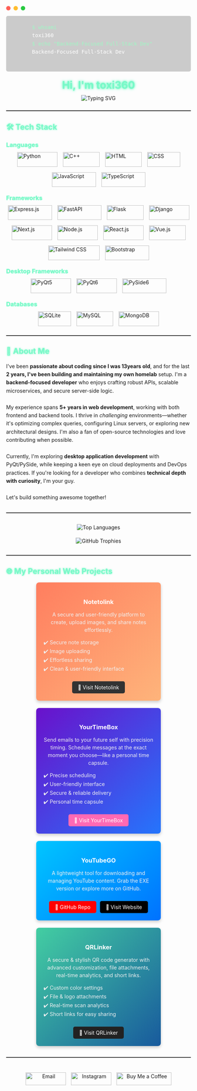 

  <!-- Mac Style Window Buttons -->
  <div style="display: flex; align-items: center; margin-bottom: 15px;">
    <span style="background-color: #ff5f56; width: 12px; height: 12px; border-radius: 50%; margin-right: 8px;"></span>
    <span style="background-color: #ffbd2e; width: 12px; height: 12px; border-radius: 50%; margin-right: 8px;"></span>
    <span style="background-color: #27c93f; width: 12px; height: 12px; border-radius: 50%;"></span>
  </div>

  <!-- Terminal-Like Intro -->
  <div style="
    background-color: rgba(0, 0, 0, 0.2);
    padding: 20px;
    border-radius: 5px;
    margin-bottom: 20px;
    font-size: 14px;
    color: #cfcfcf;
    line-height: 1.6;
  ">
    <pre style="margin: 0; font-family: 'Fira Code', monospace; color: #a0f7c5;">
      $ whoami
      <span style="color: #fff;">toxi360</span>
      $ echo "Backend-Focused Full-Stack Dev"
      <span style="color: #fff;">Backend-Focused Full-Stack Dev</span>
    </pre>
  </div>

  <!-- Header / Greeting -->
  <div align="center" style="margin-bottom: 20px;">
    <h1 style="
      display: inline-block;
      font-weight: bold;
      margin: 0;
      color: #76f9c7;
      text-shadow: 0 0 4px #76f9c7, 0 0 8px #76f9c7;
    ">
      Hi, I'm toxi360
    </h1>
  </div>

  <!-- Typing SVG -->
  <p align="center" style="margin-top: -10px;">
    <img
      src="https://readme-typing-svg.herokuapp.com?size=25&duration=2500&color=53F7D4&center=true&vCenter=true&lines=Backend-Focused+Dev;Linux+Enthusiast;Always+Learning!"
      alt="Typing SVG"
    />
  </p>

  <hr style="border: none; border-bottom: 1px solid #444; margin: 25px 0;" />

  <!-- Tech Stack Section -->
  <h2 style="
    color: #76f9c7;
    text-shadow: 0 0 4px #76f9c7;
  ">
    🛠️ Tech Stack
  </h2>

  <!-- Languages -->
  <h3 style="
    margin: 10px 0;
    color: #76f9c7;
    text-shadow: 0 0 2px #76f9c7;
  ">
    Languages
  </h3>
  <div style="display: flex; flex-wrap: wrap; gap: 15px; justify-content: center;">
    <img
      src="https://img.shields.io/badge/Python-3776AB?style=for-the-badge&logo=python&logoColor=white"
      alt="Python"
      width="110"
      height="40"
    />
    <img
      src="https://img.shields.io/badge/C++-00599C?style=for-the-badge&logo=c%2B%2B&logoColor=white"
      alt="C++"
      width="100"
      height="40"
    />
    <img
      src="https://img.shields.io/badge/HTML-E34F26?style=for-the-badge&logo=html5&logoColor=white"
      alt="HTML"
      width="100"
      height="40"
    />
    <img
      src="https://img.shields.io/badge/CSS-1572B6?style=for-the-badge&logo=css3&logoColor=white"
      alt="CSS"
      width="90"
      height="40"
    />
    <img
      src="https://img.shields.io/badge/JavaScript-F7DF1E?style=for-the-badge&logo=javascript&logoColor=black"
      alt="JavaScript"
      width="120"
      height="40"
    />
    <img
      src="https://img.shields.io/badge/TypeScript-3178C6?style=for-the-badge&logo=typescript&logoColor=white"
      alt="TypeScript"
      width="120"
      height="40"
    />
  </div>

  <!-- Frameworks -->
  <h3 style="
    margin: 20px 0 10px 0;
    color: #76f9c7;
    text-shadow: 0 0 2px #76f9c7;
  ">
    Frameworks
  </h3>
  <div style="display: flex; flex-wrap: wrap; gap: 15px; justify-content: center;">
    <img
      src="https://img.shields.io/badge/Express.js-000000?style=for-the-badge&logo=express&logoColor=white"
      alt="Express.js"
      width="120"
      height="40"
    />
    <img
      src="https://img.shields.io/badge/FastAPI-009688?style=for-the-badge&logo=fastapi&logoColor=white"
      alt="FastAPI"
      width="120"
      height="40"
    />
    <img
      src="https://img.shields.io/badge/Flask-000000?style=for-the-badge&logo=flask&logoColor=white"
      alt="Flask"
      width="100"
      height="40"
    />
    <img
      src="https://img.shields.io/badge/Django-092E20?style=for-the-badge&logo=django&logoColor=white"
      alt="Django"
      width="110"
      height="40"
    />
    <img
      src="https://img.shields.io/badge/Next.js-000000?style=for-the-badge&logo=next.js&logoColor=white"
      alt="Next.js"
      width="110"
      height="40"
    />
    <img
      src="https://img.shields.io/badge/Node.js-339933?style=for-the-badge&logo=node.js&logoColor=white"
      alt="Node.js"
      width="110"
      height="40"
    />
    <img
      src="https://img.shields.io/badge/React.js-61DAFB?style=for-the-badge&logo=react&logoColor=black"
      alt="React.js"
      width="110"
      height="40"
    />
    <img
      src="https://img.shields.io/badge/Vue.js-4FC08D?style=for-the-badge&logo=vue.js&logoColor=white"
      alt="Vue.js"
      width="100"
      height="40"
    />
    <img
      src="https://img.shields.io/badge/Tailwind_CSS-38B2AC?style=for-the-badge&logo=tailwind-css&logoColor=white"
      alt="Tailwind CSS"
      width="140"
      height="40"
    />
    <img
      src="https://img.shields.io/badge/Bootstrap-7952B3?style=for-the-badge&logo=bootstrap&logoColor=white"
      alt="Bootstrap"
      width="120"
      height="40"
    />
  </div>

  <!-- Desktop Frameworks -->
  <h3 style="
    margin: 20px 0 10px 0;
    color: #76f9c7;
    text-shadow: 0 0 2px #76f9c7;
  ">
    Desktop Frameworks
  </h3>
  <div style="display: flex; flex-wrap: wrap; gap: 15px; justify-content: center;">
    <img
      src="https://img.shields.io/badge/PyQt5-5E5E5E?style=for-the-badge&logo=qt&logoColor=white"
      alt="PyQt5"
      width="110"
      height="40"
    />
    <img
      src="https://img.shields.io/badge/PyQt6-5E5E5E?style=for-the-badge&logo=qt&logoColor=white"
      alt="PyQt6"
      width="110"
      height="40"
    />
    <img
      src="https://img.shields.io/badge/PySide6-5E5E5E?style=for-the-badge&logo=qt&logoColor=white"
      alt="PySide6"
      width="120"
      height="40"
    />
  </div>

  <!-- Databases -->
  <h3 style="
    margin: 20px 0 10px 0;
    color: #76f9c7;
    text-shadow: 0 0 2px #76f9c7;
  ">
    Databases
  </h3>
  <div style="display: flex; flex-wrap: wrap; gap: 15px; justify-content: center;">
    <img
      src="https://img.shields.io/badge/SQLite-003B57?style=for-the-badge&logo=sqlite&logoColor=white"
      alt="SQLite"
      width="90"
      height="40"
    />
    <img
      src="https://img.shields.io/badge/MySQL-4479A1?style=for-the-badge&logo=mysql&logoColor=white"
      alt="MySQL"
      width="100"
      height="40"
    />
    <img
      src="https://img.shields.io/badge/MongoDB-47A248?style=for-the-badge&logo=mongodb&logoColor=white"
      alt="MongoDB"
      width="110"
      height="40"
    />
  </div>

  <hr style="border: none; border-bottom: 1px solid #444; margin: 25px 0;" />

  <!-- About Me -->
  <h2 style="
    color: #76f9c7;
    text-shadow: 0 0 4px #76f9c7;
  ">
    🚀 About Me
  </h2>
  <p style="line-height: 1.6; font-size: 14px;">
    I've been <strong>passionate about coding since I was 13years old</strong>, 
    and for the last <strong>2 years, I've been building and maintaining my own homelab</strong> setup. 
    I'm a <strong>backend-focused developer</strong>  who enjoys crafting robust APIs, 
    scalable microservices, and secure server-side logic. 
    <br><br>
    My experience spans <strong>5+ years in web development</strong>, working with both frontend and backend tools. 
    I thrive in <em>challenging</em> environments—whether it's optimizing complex queries, configuring Linux servers, 
    or exploring new architectural designs. I'm also a fan of open-source technologies and love contributing when possible.
    <br><br>
    Currently, I'm exploring <strong>desktop application development</strong> with PyQt/PySide, 
    while keeping a keen eye on cloud deployments and DevOps practices. 
    If you're looking for a developer who combines <strong>technical depth with curiosity</strong>, I'm your guy.
    <br><br>
    Let's build something awesome together!
  </p>

  <hr style="border: none; border-bottom: 1px solid #444; margin: 30px 0;" />

  <!-- GitHub Stats and Trophies -->
  <div align="center" style="margin-top: 30px;">
    <img src="https://github-readme-stats.vercel.app/api/top-langs/?username=Efeckc17&layout=compact&theme=github_dark&hide_border=true&bg_color=0D1117&title_color=76F9C7&text_color=FFFFFF" alt="Top Languages" style="margin-bottom: 20px;" />
    <br/>
    <img src="https://github-profile-trophy.vercel.app/?username=Efeckc17&theme=onestar&margin-w=15&row=2&column=3&no-bg=true&no-frame=true&title=Stars,Followers,Commits,Experience" alt="GitHub Trophies" />
  </div>

  <hr style="border: none; border-bottom: 1px solid #444; margin: 30px 0;" />

  <!-- My Personal Web Projects -->
  <h2 style="
    color: #76f9c7;
    text-shadow: 0 0 4px #76f9c7;
    margin-top: 30px;
  ">
    🌐 My Personal Web Projects
  </h2>
  <div style="display: flex; flex-wrap: wrap; gap: 20px; justify-content: center;">
    <!-- Project 1: Notetolink -->
    <div
      style="background: linear-gradient(135deg, #ff7e5f, #feb47b);
             border-radius: 8px;
             padding: 20px;
             width: 300px;
             text-align: center;
             box-shadow: 0 4px 8px rgba(0,0,0,0.2);
             transition: transform 0.3s ease;"
      onmouseover="this.style.transform='scale(1.05)'"
      onmouseout="this.style.transform='scale(1)'"
    >
      <h3 style="color: #fff; margin-bottom: 10px;">Notetolink</h3>
      <p style="color: #f0f0f0; font-size: 14px; line-height: 1.5;">
        A secure and user-friendly platform to create, upload images, and share notes effortlessly.
      </p>
      <ul style="list-style: none; padding: 0; color: #f0f0f0; font-size: 14px; text-align: left; margin: 10px 0;">
        <li>✔️ Secure note storage</li>
        <li>✔️ Image uploading</li>
        <li>✔️ Effortless sharing</li>
        <li>✔️ Clean & user-friendly interface</li>
      </ul>
      <a
        href="https://notetolink.win/"
        target="_blank"
        style="
          display: inline-block;
          margin-top: 10px;
          padding: 8px 16px;
          background-color: #333;
          color: #fff;
          border-radius: 5px;
          text-decoration: none;
          font-size: 14px;
          transition: background-color 0.3s, transform 0.3s;
        "
        onmouseover="this.style.backgroundColor='#555'; this.style.transform='scale(1.05)'"
        onmouseout="this.style.backgroundColor='#333'; this.style.transform='scale(1)'"
      >
        🔗 Visit Notetolink
      </a>
    </div>
    <!-- Project 2: YourTimeBox -->
    <div
      style="background: linear-gradient(135deg, #6a11cb, #2575fc);
             border-radius: 8px;
             padding: 20px;
             width: 300px;
             text-align: center;
             box-shadow: 0 4px 8px rgba(0,0,0,0.2);
             transition: transform 0.3s ease;"
      onmouseover="this.style.transform='scale(1.05)'"
      onmouseout="this.style.transform='scale(1)'"
    >
      <h3 style="color: #fff; margin-bottom: 10px;">YourTimeBox</h3>
      <p style="color: #f0f0f0; font-size: 14px; line-height: 1.5;">
        Send emails to your future self with precision timing. 
        Schedule messages at the exact moment you choose—like a personal time capsule.
      </p>
      <ul style="list-style: none; padding: 0; color: #f0f0f0; font-size: 14px; text-align: left; margin: 10px 0;">
        <li>✔️ Precise scheduling</li>
        <li>✔️ User-friendly interface</li>
        <li>✔️ Secure & reliable delivery</li>
        <li>✔️ Personal time capsule</li>
      </ul>
      <a
        href="https://yourtimebox.org/"
        target="_blank"
        style="
          display: inline-block;
          margin-top: 10px;
          padding: 8px 16px;
          background-color: #ff69b4;
          color: #fff;
          border-radius: 5px;
          text-decoration: none;
          font-size: 14px;
          transition: background-color 0.3s, transform 0.3s;
        "
        onmouseover="this.style.backgroundColor='#ff87d6'; this.style.transform='scale(1.05)'"
        onmouseout="this.style.backgroundColor='#ff69b4'; this.style.transform='scale(1)'"
      >
        🔗 Visit YourTimeBox
      </a>
    </div>
    <!-- Project 3: YouTubeGO -->
    <div
      style="background: linear-gradient(135deg, #00c6ff, #0072ff);
             border-radius: 8px;
             padding: 20px;
             width: 300px;
             text-align: center;
             box-shadow: 0 4px 8px rgba(0,0,0,0.2);
             transition: transform 0.3s ease;"
      onmouseover="this.style.transform='scale(1.05)'"
      onmouseout="this.style.transform='scale(1)'"
    >
      <h3 style="color: #fff; margin-bottom: 10px;">YouTubeGO</h3>
      <p style="color: #f0f0f0; font-size: 14px; line-height: 1.5;">
        A lightweight tool for downloading and managing YouTube content. 
        Grab the EXE version or explore more on GitHub.
      </p>
      <div style="display: flex; justify-content: center; gap: 10px; flex-wrap: wrap;">
        <a
          href="https://github.com/Efeckc17/YoutubeGO"
          target="_blank"
          style="
            display: inline-block;
            margin-top: 10px;
            padding: 8px 16px;
            background-color: #ff0000;
            color: #fff;
            border-radius: 5px;
            text-decoration: none;
            font-size: 14px;
            transition: background-color 0.3s, transform 0.3s;
          "
          onmouseover="this.style.backgroundColor='#ff4c4c'; this.style.transform='scale(1.05)'"
          onmouseout="this.style.backgroundColor='#ff0000'; this.style.transform='scale(1)'"
        >
          🔗 GitHub Repo
        </a>
        <a
          href="https://youtubego.org/"
          target="_blank"
          style="
            display: inline-block;
            margin-top: 10px;
            padding: 8px 16px;
            background-color: #000;
            color: #fff;
            border-radius: 5px;
            text-decoration: none;
            font-size: 14px;
            transition: background-color 0.3s, transform 0.3s;
          "
          onmouseover="this.style.backgroundColor='#444'; this.style.transform='scale(1.05)'"
          onmouseout="this.style.backgroundColor='#000'; this.style.transform='scale(1)'"
        >
          🔗 Visit Website
        </a>
      </div>
    </div>
    <!-- Project 4: QRLinker -->
    <div
      style="background: linear-gradient(135deg, #43cea2, #185a9d);
             border-radius: 8px;
             padding: 20px;
             width: 300px;
             text-align: center;
             box-shadow: 0 4px 8px rgba(0,0,0,0.2);
             transition: transform 0.3s ease;"
      onmouseover="this.style.transform='scale(1.05)'"
      onmouseout="this.style.transform='scale(1)'"
    >
      <h3 style="color: #fff; margin-bottom: 10px;">QRLinker</h3>
      <p style="color: #f0f0f0; font-size: 14px; line-height: 1.5;">
        A secure & stylish QR code generator with advanced customization, file attachments, real-time analytics, and short links.
      </p>
      <ul style="list-style: none; padding: 0; color: #f0f0f0; font-size: 14px; text-align: left; margin: 10px 0;">
        <li>✔️ Custom color settings</li>
        <li>✔️ File & logo attachments</li>
        <li>✔️ Real-time scan analytics</li>
        <li>✔️ Short links for easy sharing</li>
      </ul>
      <a
        href="https://qrlinker.vip/"
        target="_blank"
        style="
          display: inline-block;
          margin-top: 10px;
          padding: 8px 16px;
          background-color: #222;
          color: #fff;
          border-radius: 5px;
          text-decoration: none;
          font-size: 14px;
          transition: background-color 0.3s, transform 0.3s;
        "
        onmouseover="this.style.backgroundColor='#444'; this.style.transform='scale(1.05)'"
        onmouseout="this.style.backgroundColor='#222'; this.style.transform='scale(1)'"
      >
        🔗 Visit QRLinker
      </a>
    </div>
  </div>

  <hr style="border: none; border-bottom: 1px solid #444; margin: 30px 0;" />

  <!-- Contact Links -->
  <div style="text-align: center; margin-top: 40px;">
    <a
      href="mailto:toxi360@workmail.com"
      target="_blank"
      style="text-decoration: none; margin-right: 10px; display: inline-block;"
    >
      <img
        src="https://img.shields.io/badge/Email-D14836?style=for-the-badge&logo=gmail&logoColor=white"
        alt="Email"
        width="110"
        height="35"
      />
    </a>
    <a
      href="https://instagram.com/toxi.dev"
      target="_blank"
      style="text-decoration: none; display: inline-block;"
    >
      <img
        src="https://img.shields.io/badge/Instagram-E4405F?style=for-the-badge&logo=instagram&logoColor=white"
        alt="Instagram"
        width="110"
        height="35"
      />
    </a>
    <a
      href="https://buymeacoffee.com/toxi360"
      target="_blank"
      style="text-decoration: none; display: inline-block; margin-left: 10px;"
    >
      <img
        src="https://img.shields.io/badge/Buy%20Me%20a%20Coffee-FFDD00?style=for-the-badge&logo=buy-me-a-coffee&logoColor=black"
        alt="Buy Me a Coffee"
        width="150"
        height="35"
      />
    </a>
  </div>
</div>
